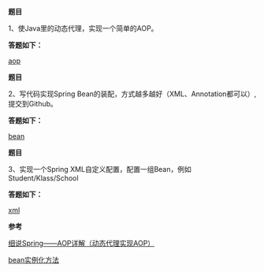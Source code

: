 **题目**

1、使Java里的动态代理，实现一个简单的AOP。

**答题如下：**

[aop](https://github.com/Rookie45/JAVA-000/tree/main/Week_05/spring/src/main/java/com/sl/homework/lesson09/spring/aop)



**题目**

2、写代码实现Spring Bean的装配，方式越多越好（XML、Annotation都可以）,提交到Github。

**答题如下：**

[bean](https://github.com/Rookie45/JAVA-000/tree/main/Week_05/spring/src/main/java/com/sl/homework/lesson09/spring/bean)



**题目**

3、实现一个Spring XML自定义配置，配置一组Bean，例如Student/Klass/School 

**答题如下：**

[xml]()



**参考**

[细说Spring——AOP详解（动态代理实现AOP）](https://www.jianshu.com/p/aaeb2355ec5c)

[bean实例化方法](https://github.com/geektime-geekbang/geekbang-lessons/blob/master/%E7%AC%AC%E5%9B%9B%E7%AB%A0%EF%BC%9ASpring%20Bean%E5%9F%BA%E7%A1%80.pdf)
